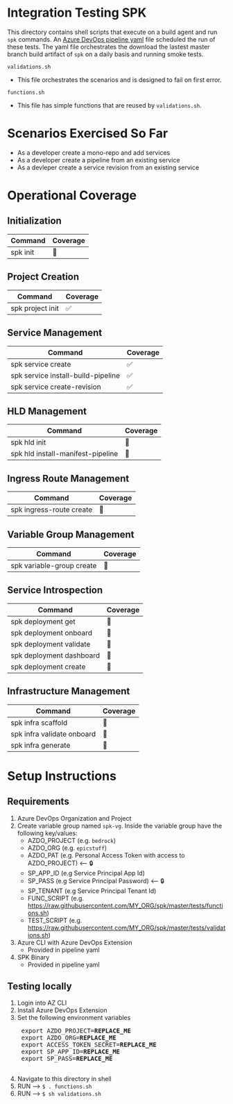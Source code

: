# Integration Testing SPK

This directory contains shell scripts that execute on a build agent and run
`spk` commands. An [Azure DevOps pipeline yaml](../smoke-test-pipeline.yml) file
scheduled the run of these tests. The yaml file orchestrates the download the
lastest master branch build artifact of `spk` on a daily basis and running smoke
tests.

`validations.sh`

- This file orchestrates the scenarios and is designed to fail on first error.

`functions.sh`

- This file has simple functions that are reused by `validations.sh`.

# Scenarios Exercised So Far

- As a developer create a mono-repo and add services
- As a developer create a pipeline from an existing service
- As a devleper create a service revision from an existing service

# Operational Coverage

## Initialization

| Command  | Coverage |
| -------- | -------- |
| spk init | 🚫       |

## Project Creation

| Command          | Coverage |
| ---------------- | -------- |
| spk project init | ✅       |

## Service Management

| Command                            | Coverage |
| ---------------------------------- | -------- |
| spk service create                 | ✅       |
| spk service install-build-pipeline | ✅       |
| spk service create-revision        | ✅       |

## HLD Management

| Command                           | Coverage |
| --------------------------------- | -------- |
| spk hld init                      | 🚫       |
| spk hld install-manifest-pipeline | 🚫       |

## Ingress Route Management

| Command                  | Coverage |
| ------------------------ | -------- |
| spk ingress-route create | 🚫       |

## Variable Group Management

| Command                   | Coverage |
| ------------------------- | -------- |
| spk variable-group create | 🚫       |

## Service Introspection

| Command                  | Coverage |
| ------------------------ | -------- |
| spk deployment get       | 🚫       |
| spk deployment onboard   | 🚫       |
| spk deployment validate  | 🚫       |
| spk deployment dashboard | 🚫       |
| spk deployment create    | 🚫       |

## Infrastructure Management

| Command                    | Coverage |
| -------------------------- | -------- |
| spk infra scaffold         | 🚫       |
| spk infra validate onboard | 🚫       |
| spk infra generate         | 🚫       |

# Setup Instructions

## Requirements
1. Azure DevOps Organization and Project
2. Create variable group named `spk-vg`. Inside the variable group have the following key/values:
    - AZDO_PROJECT (e.g. `bedrock`)
    - AZDO_ORG (e.g. `epicstuff`)
    - AZDO_PAT (e.g. Personal Access Token with access to AZDO_PROJECT) <-- 🔒
    - SP_APP_ID (e.g Service Principal App Id)
    - SP_PASS (e.g Service Principal Password) <-- 🔒
    - SP_TENANT (e.g Service Principal Tenant Id)
    - FUNC_SCRIPT (e.g. https://raw.githubusercontent.com/MY_ORG/spk/master/tests/functions.sh)
    - TEST_SCRIPT (e.g. https://raw.githubusercontent.com/MY_ORG/spk/master/tests/validations.sh)
3. Azure CLI with Azure DevOps Extension
    - Provided in pipeline yaml
4. SPK Binary
    - Provided in pipeline yaml

## Testing locally
1. Login into AZ CLI
2. Install Azure DevOps Extension
3. Set the following environment variables
    <pre>
    export AZDO_PROJECT=<b>REPLACE_ME</b>
    export AZDO_ORG=<b>REPLACE_ME</b>
    export ACCESS_TOKEN_SECRET=<b>REPLACE_ME</b>
    export SP_APP_ID=<b>REPLACE_ME</b>
    export SP_PASS=<b>REPLACE_ME</b>
    </pre>
4. Navigate to this directory in shell
5. RUN --> `$ . functions.sh`
6. RUN --> `$ sh validations.sh`


